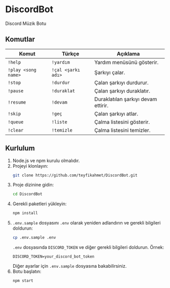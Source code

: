 # DiscordBot
Discord Müzik Botu

## Komutlar
| Komut | Türkçe | Açıklama |
|-------|--------|----------|
| `!help` | `!yardım` | Yardım menüsünü gösterir. |
| `!play <song name>` | `!çal <şarkı adı>` | Şarkıyı çalar. |
| `!stop` | `!durdur` | Çalan şarkıyı durdurur. |
| `!pause` | `!duraklat` | Çalan şarkıyı duraklatır. |
| `!resume` | `!devam` | Duraklatılan şarkıyı devam ettirir. |
| `!skip` | `!geç` | Çalan şarkıyı atlar. |
| `!queue` | `!liste` | Çalma listesini gösterir. |
| `!clear` | `!temizle` | Çalma listesini temizler. |

## Kurlulum
1. Node.js ve npm kurulu olmalıdır.
2. Projeyi klonlayın:
   ```bash
   git clone https://github.com/teyfikahmet/DiscordBot.git
   ```
3. Proje dizinine gidin:
   ```bash
   cd DiscordBot
   ```
4. Gerekli paketleri yükleyin:
   ```bash
   npm install
   ```
5. `.env.sample` dosyasını `.env` olarak yeniden adlandırın ve gerekli bilgileri doldurun:
   ```bash
   cp .env.sample .env
   ```
   `.env` dosyasında `DISCORD_TOKEN` ve diğer gerekli bilgileri doldurun.
   Örnek:
   ```
   DISCORD_TOKEN=your_discord_bot_token
   ```
   Diğer ayarlar için `.env.sample` dosyasına bakabilirsiniz.
6. Botu başlatın:
   ```bash
   npm start
   ```